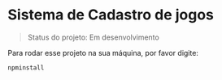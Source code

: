 <h1>Sistema de Cadastro de jogos</h1>

> Status do projeto: Em desenvolvimento

Para rodar esse projeto na sua máquina, por favor digite:

```
npminstall
```

